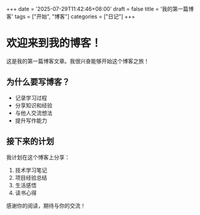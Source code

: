 +++
date = '2025-07-29T11:42:46+08:00'
draft = false
title = '我的第一篇博客'
tags = ["开始", "博客"]
categories = ["日记"]
+++

# 欢迎来到我的博客！

这是我的第一篇博客文章。我很兴奋能够开始这个博客之旅！

## 为什么要写博客？

- 记录学习过程
- 分享知识和经验
- 与他人交流想法
- 提升写作能力

## 接下来的计划

我计划在这个博客上分享：

1. 技术学习笔记
2. 项目经验总结
3. 生活感悟
4. 读书心得

感谢你的阅读，期待与你的交流！
